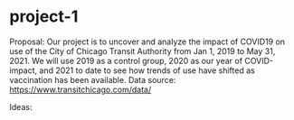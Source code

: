 # project-1

Proposal: 
Our project is to uncover and analyze the impact of COVID19 on use of the City of Chicago Transit Authority from Jan 1, 2019 to May 31, 2021. We will use 2019 as a control group, 2020 as our year of COVID-impact, and 2021 to date to see how trends of use have shifted as vaccination has been available. Data source: https://www.transitchicago.com/data/

Ideas: 

